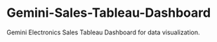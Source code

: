 # Gemini-Sales-Tableau-Dashboard
Gemini Electronics Sales Tableau Dashboard for data visualization.
